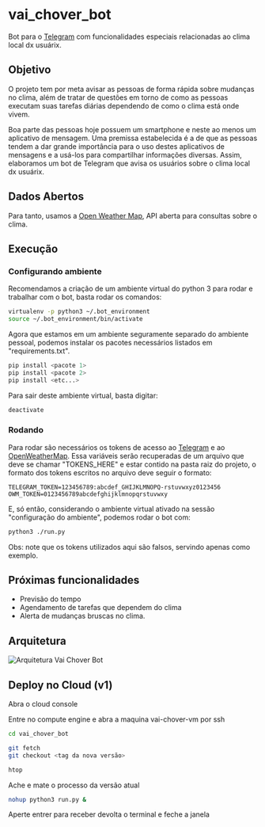 # vai_chover_bot

Bot para o [Telegram](https://telegram.org/) com funcionalidades especiais relacionadas ao clima local dx usuárix.

## Objetivo

O projeto tem por meta avisar as pessoas de forma rápida sobre mudanças no clima, além de tratar de questões em torno de como as pessoas executam suas tarefas diárias dependendo de como o clima está onde vivem.

Boa parte das pessoas hoje possuem um smartphone e neste ao menos um aplicativo de mensagem. Uma premissa estabelecida é a de que as pessoas tendem a dar grande importância para o uso destes aplicativos de mensagens e a usá-los para compartilhar informações diversas. Assim, elaboramos um bot de Telegram que avisa os usuários sobre o clima local dx usuárix.

## Dados Abertos

Para tanto, usamos a [Open Weather Map](https://openweathermap.org/), API aberta para consultas sobre o clima.

## Execução

### Configurando ambiente

Recomendamos a criação de um ambiente virtual do python 3 para rodar e trabalhar com o bot, basta rodar os comandos:

```bash
virtualenv -p python3 ~/.bot_environment
source ~/.bot_environment/bin/activate
```

Agora que estamos em um ambiente seguramente separado do ambiente pessoal, podemos instalar os pacotes necessários listados em "requirements.txt".

```bash
pip install <pacote 1> 
pip install <pacote 2>
pip install <etc...>
```

Para sair deste ambiente virtual, basta digitar:

```bash
deactivate
```

### Rodando

Para rodar são necessários os tokens de acesso ao [Telegram](https://core.telegram.org/bots) e ao [OpenWeatherMap](https://openweathermap.org/api). Essa variáveis serão recuperadas de um arquivo que deve se chamar "TOKENS_HERE" e estar contido na pasta raiz do projeto, o formato dos tokens escritos no arquivo deve seguir o formato:

```
TELEGRAM_TOKEN=123456789:abcdef_GHIJKLMNOPQ-rstuvwxyz0123456
OWM_TOKEN=0123456789abcdefghijklmnopqrstuvwxy
```

E, só então, considerando o ambiente virtual ativado na sessão "configuração do ambiente", podemos rodar o bot com:

```bash
python3 ./run.py
```

Obs: note que os tokens utilizados aqui são falsos, servindo apenas como exemplo.


## Próximas funcionalidades

- Previsão do tempo
- Agendamento de tarefas que dependem do clima
- Alerta de mudanças bruscas no clima.

## Arquitetura
![Arquitetura Vai Chover Bot](https://i.imgur.com/Rt6o1zI.jpg)

## Deploy no Cloud (v1)
Abra o cloud console

Entre no compute engine e abra a maquina vai-chover-vm por ssh

```bash
cd vai_chover_bot
```

```bash
git fetch
git checkout <tag da nova versão>
```

```bash
htop
```

Ache e mate o processo da versão atual

```bash
nohup python3 run.py &
```

Aperte entrer para receber devolta o terminal e feche a janela
